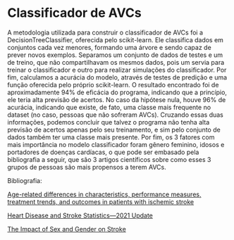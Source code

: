 # Classificador de AVCs

A metodologia utilizada para construir o classificador de AVCs foi a DecisionTreeClassifier, oferecida pelo scikit-learn. Ele classifica dados em conjuntos cada vez menores, formando uma árvore e sendo capaz de prever novos exemplos. Separamos um conjunto de dados de testes e um de treino, que não compartilhavam os mesmos dados, pois um servia para treinar o classificador e outro para realizar simulações do classificador. Por fim, calculamos a acurácia do modelo, através de testes de predição e uma função oferecida pelo próprio scikit-learn. O resultado encontrado foi de aproximadamente 94% de eficácia do programa, indicando que a princípio, ele teria alta previsão de acertos. No caso da hipótese nula, houve 96% de acurácia, indicando que existe, de fato, uma classe mais frequente no dataset (no caso, pessoas que não sofreram AVCs). Cruzando essas duas informações, podemos concluir que talvez o programa não tenha alta previsão de acertos apenas pelo seu treinamento, e sim pelo conjunto de dados também ter uma classe mais presente. Por fim, os 3 fatores com mais importância no modelo classificador foram gênero feminino, idosos e portadores de doenças cardíacas, o que pode ser embasado pela bibliografia a seguir, que são 3 artigos científicos sobre como esses 3 grupos de pessoas são mais propensos a terem AVCs. 

Bibliografia:

[Age-related differences in characteristics, performance measures, treatment trends, and outcomes in patients with ischemic stroke](https://pubmed.ncbi.nlm.nih.gov/20142445/)

[Heart Disease and Stroke Statistics—2021 Update](https://www.ahajournals.org/doi/10.1161/CIR.0000000000000950)

[The Impact of Sex and Gender on Stroke](https://www.ncbi.nlm.nih.gov/pmc/articles/PMC8890686/)
